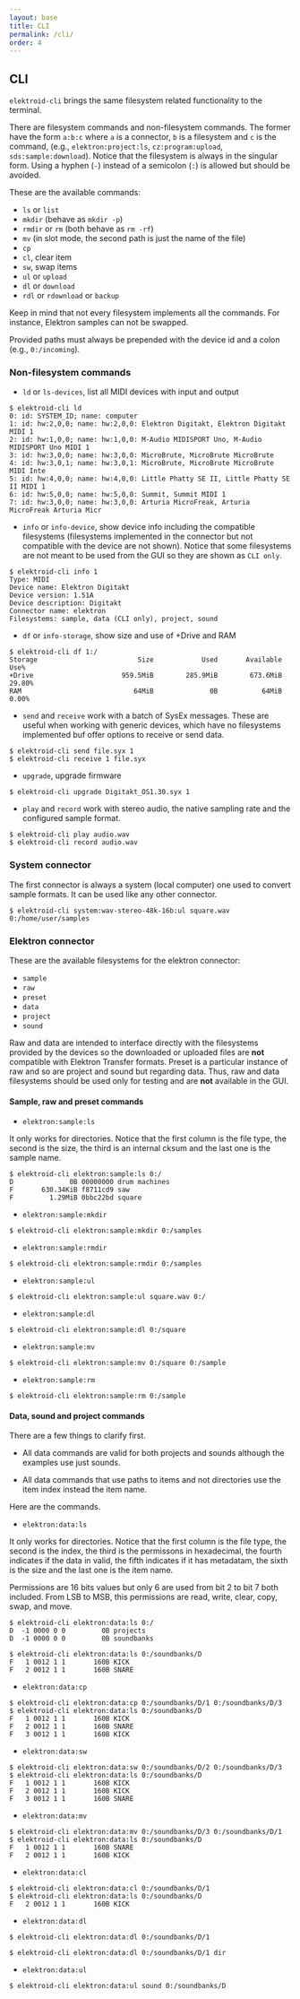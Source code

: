 ```yaml
---
layout: base
title: CLI
permalink: /cli/
order: 4
---
```


## CLI

`elektroid-cli` brings the same filesystem related functionality to the terminal.

There are filesystem commands and non-filesystem commands. The former have the form `a:b:c` where `a` is a connector, `b` is a filesystem and `c` is the command, (e.g., `elektron:project:ls`, `cz:program:upload`, `sds:sample:download`). Notice that the filesystem is always in the singular form. Using a hyphen (`-`) instead of a semicolon (`:`) is allowed but should be avoided.

These are the available commands:

* `ls` or `list`
* `mkdir` (behave as `mkdir -p`)
* `rmdir` or `rm` (both behave as `rm -rf`)
* `mv` (in slot mode, the second path is just the name of the file)
* `cp`
* `cl`, clear item
* `sw`, swap items
* `ul` or `upload`
* `dl` or `download`
* `rdl` or `rdownload` or `backup`

Keep in mind that not every filesystem implements all the commands. For instance, Elektron samples can not be swapped.

Provided paths must always be prepended with the device id and a colon (e.g., `0:/incoming`).

### Non-filesystem commands

* `ld` or `ls-devices`, list all MIDI devices with input and output

```
$ elektroid-cli ld
0: id: SYSTEM_ID; name: computer
1: id: hw:2,0,0; name: hw:2,0,0: Elektron Digitakt, Elektron Digitakt MIDI 1
2: id: hw:1,0,0; name: hw:1,0,0: M-Audio MIDISPORT Uno, M-Audio MIDISPORT Uno MIDI 1
3: id: hw:3,0,0; name: hw:3,0,0: MicroBrute, MicroBrute MicroBrute
4: id: hw:3,0,1; name: hw:3,0,1: MicroBrute, MicroBrute MicroBrute MIDI Inte
5: id: hw:4,0,0; name: hw:4,0,0: Little Phatty SE II, Little Phatty SE II MIDI 1
6: id: hw:5,0,0; name: hw:5,0,0: Summit, Summit MIDI 1
7: id: hw:3,0,0; name: hw:3,0,0: Arturia MicroFreak, Arturia MicroFreak Arturia Micr
```

* `info` or `info-device`, show device info including the compatible filesystems (filesystems implemented in the connector but not compatible with the  device are not shown). Notice that some filesystems are not meant to be used from the GUI so they are shown as `CLI only`.

```
$ elektroid-cli info 1
Type: MIDI
Device name: Elektron Digitakt
Device version: 1.51A
Device description: Digitakt
Connector name: elektron
Filesystems: sample, data (CLI only), project, sound
```

* `df` or `info-storage`, show size and use of +Drive and RAM

```
$ elektroid-cli df 1:/
Storage                         Size            Used       Available       Use%
+Drive                      959.5MiB        285.9MiB        673.6MiB     29.80%
RAM                            64MiB              0B           64MiB      0.00%
```

* `send` and `receive` work with a batch of SysEx messages. These are useful when working with generic devices, which have no filesystems implemented buf offer options to receive or send data.

```
$ elektroid-cli send file.syx 1
$ elektroid-cli receive 1 file.syx
```

* `upgrade`, upgrade firmware

```
$ elektroid-cli upgrade Digitakt_OS1.30.syx 1
```

* `play` and `record` work with stereo audio, the native sampling rate and the configured sample format.

```
$ elektroid-cli play audio.wav
$ elektroid-cli record audio.wav
```

### System connector

The first connector is always a system (local computer) one used to convert sample formats. It can be used like any other connector.

```
$ elektroid-cli system:wav-stereo-48k-16b:ul square.wav 0:/home/user/samples
```

### Elektron connector

These are the available filesystems for the elektron connector:

* `sample`
* `raw`
* `preset`
* `data`
* `project`
* `sound`

Raw and data are intended to interface directly with the filesystems provided by the devices so the downloaded or uploaded files are **not** compatible with Elektron Transfer formats. Preset is a particular instance of raw and so are project and sound but regarding data. Thus, raw and data filesystems should be used only for testing and are **not** available in the GUI.

#### Sample, raw and preset commands

* `elektron:sample:ls`

It only works for directories. Notice that the first column is the file type, the second is the size, the third is an internal cksum and the last one is the sample name.

```
$ elektroid-cli elektron:sample:ls 0:/
D              0B 00000000 drum machines
F       630.34KiB f8711cd9 saw
F         1.29MiB 0bbc22bd square
```

* `elektron:sample:mkdir`

```
$ elektroid-cli elektron:sample:mkdir 0:/samples
```

* `elektron:sample:rmdir`

```
$ elektroid-cli elektron:sample:rmdir 0:/samples
```

* `elektron:sample:ul`

```
$ elektroid-cli elektron:sample:ul square.wav 0:/
```

* `elektron:sample:dl`

```
$ elektroid-cli elektron:sample:dl 0:/square
```

* `elektron:sample:mv`

```
$ elektroid-cli elektron:sample:mv 0:/square 0:/sample
```

* `elektron:sample:rm`

```
$ elektroid-cli elektron:sample:rm 0:/sample
```

#### Data, sound and project commands

There are a few things to clarify first.

* All data commands are valid for both projects and sounds although the examples use just sounds.

* All data commands that use paths to items and not directories use the item index instead the item name.

Here are the commands.

* `elektron:data:ls`

It only works for directories. Notice that the first column is the file type, the second is the index, the third is the permissons in hexadecimal, the fourth indicates if the data in valid, the fifth indicates if it has metadatam, the sixth is the size and the last one is the item name.

Permissions are 16 bits values but only 6 are used from bit 2 to bit 7 both included. From LSB to MSB, this permissions are read, write, clear, copy, swap, and move.

```
$ elektroid-cli elektron:data:ls 0:/
D  -1 0000 0 0         0B projects
D  -1 0000 0 0         0B soundbanks
```

```
$ elektroid-cli elektron:data:ls 0:/soundbanks/D
F   1 0012 1 1       160B KICK
F   2 0012 1 1       160B SNARE
```

* `elektron:data:cp`

```
$ elektroid-cli elektron:data:cp 0:/soundbanks/D/1 0:/soundbanks/D/3
$ elektroid-cli elektron:data:ls 0:/soundbanks/D
F   1 0012 1 1       160B KICK
F   2 0012 1 1       160B SNARE
F   3 0012 1 1       160B KICK
```

* `elektron:data:sw`

```
$ elektroid-cli elektron:data:sw 0:/soundbanks/D/2 0:/soundbanks/D/3
$ elektroid-cli elektron:data:ls 0:/soundbanks/D
F   1 0012 1 1       160B KICK
F   2 0012 1 1       160B KICK
F   3 0012 1 1       160B SNARE
```

* `elektron:data:mv`

```
$ elektroid-cli elektron:data:mv 0:/soundbanks/D/3 0:/soundbanks/D/1
$ elektroid-cli elektron:data:ls 0:/soundbanks/D
F   1 0012 1 1       160B SNARE
F   2 0012 1 1       160B KICK
```

* `elektron:data:cl`

```
$ elektroid-cli elektron:data:cl 0:/soundbanks/D/1
$ elektroid-cli elektron:data:ls 0:/soundbanks/D
F   2 0012 1 1       160B KICK
```

* `elektron:data:dl`

```
$ elektroid-cli elektron:data:dl 0:/soundbanks/D/1

$ elektroid-cli elektron:data:dl 0:/soundbanks/D/1 dir
```

* `elektron:data:ul`

```
$ elektroid-cli elektron:data:ul sound 0:/soundbanks/D
```
